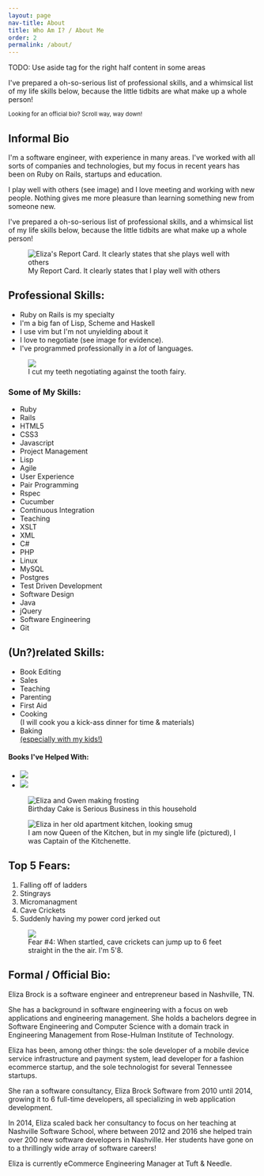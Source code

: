 ```yaml
---
layout: page
nav-title: About
title: Who Am I? / About Me
order: 2
permalink: /about/
---
```


TODO: Use aside tag for the right half content in some areas

<section class="low-key">
  <p>I've prepared a oh-so-serious list of professional skills, and a whimsical list of my life skills below, because the little tidbits are what make up a whole person!</p>

  <!-- TODO: Make this into an aside? -->
  <p><small>Looking for an official bio? Scroll way, way down!</small></p>
</section>

<section>
  <h2>Informal Bio</h2>
	<div class="half">
    <p>I'm a software engineer, with experience in many areas.  I've worked with all sorts of companies and technologies, but my focus in recent years has been on Ruby on Rails, startups and education.</p>
    <p>I play well with others (see image) and I love meeting and working with new people. Nothing gives me more pleasure than learning something new from someone new.</p>
    <p>I've prepared a oh-so-serious list of professional skills, and a whimsical list of my life skills below, because the little tidbits are what make up a whole person!</p>
  </div>
	<div class="half">
    <figure>
      <img src="/images/report_card.jpg" alt="Eliza's Report Card. It clearly states that she plays well with others" />
      <!-- TODO: Style figcaption to be smaller and greyer -->
      <figcaption>My Report Card. It clearly states that I play well with others</figcaption>
    </figure>
  </div>
</section>

<section>
  <h2>Professional Skills:</h2>
	<div class="half">
    <ul>
      <li>Ruby on Rails is my specialty</li>
      <li>I'm a big fan of Lisp, Scheme and Haskell</li>
      <li>I use vim but I'm not unyielding about it</li>
      <li>I love to negotiate (see image for evidence).</li>
      <li>I've programmed professionally in a <em>lot</em> of languages.</li>
    </ul>
  </div>
	<div class="half">
    <figure>
      <img src="/images/tooth-fairy-negotiations.jpg" />
      <figcaption>I cut my teeth negotiating against the tooth fairy.</figcaption>
    </figure>
  </div>
	<div>
    <h3>Some of My Skills:</h3>
    <ul id="skill_set">
      <li>Ruby</li>
      <li>Rails</li>
      <li>HTML5</li>
      <li>CSS3</li>
      <li>Javascript</li>
      <li>Project Management</li>
      <li>Lisp</li>
      <li>Agile</li>
      <li>User Experience</li>
      <li>Pair Programming</li>
      <li>Rspec</li>
      <li>Cucumber</li>
      <li>Continuous Integration</li>
      <li>Teaching</li>
      <li>XSLT</li>
      <li>XML</li>
      <li>C#</li>
      <li>PHP</li>
      <li>Linux</li>
      <li>MySQL</li>
      <li>Postgres</li>
      <li>Test Driven Development</li>
      <li>Software Design</li>
      <li>Java</li>
      <li>jQuery</li>
      <li>Software Engineering</li>
      <li>Git</li>
    </ul>
  </div>
</section>

<section>
  <h2>(Un?)related Skills:</h2>
	<div class="half">
    <ul>
      <li>Book Editing</li>
      <li>Sales</li>
      <li>Teaching</li>
      <li>Parenting</li>
      <li>First Aid</li>
      <li>Cooking
      <br>
      (I will cook you a kick-ass dinner for time &amp; materials)</li>
      <li>Baking
      <br>
      <a href="https://gwenscookbook.com">(especially with my kids!)</a></li>
    </ul>
    <h4>Books I've Helped With:</h4>
    <ul class="two-up">
      <li><img src="/images/cadenza.jpg" /></li>
      <li><img src="/images/rails3way.jpg" /></li>
    </ul>
  </div>
	<div class="half">
    <figure>
      <img src="/images/baking_fionas_cake_with_gwen.png" alt="Eliza and Gwen making frosting" />
      <figcaption>Birthday Cake is Serious Business in this household</figcaption>
    </figure>
    <figure>
      <img src="/images/eliza-captain-morgan.jpg" alt="Eliza in her old apartment kitchen, looking smug" />
      <figcaption>I am now Queen of the Kitchen, but in my single life (pictured), I was Captain of the Kitchenette.</figcaption>
    </figure>
  </div>
</section>

<section>
  <h2>Top 5 Fears:</h2>
	<div class="half">
    <ol>
      <li>Falling off of ladders</li>
      <li>Stingrays</li>
      <li>Micromanagment</li>
      <li>Cave Crickets</li>
      <li>Suddenly having my power cord jerked out</li>
    </ol>
  </div>
	<div class="half">
    <figure>
      <img src="/images/cave cricket.jpeg" />
      <figcaption>
        Fear #4: When startled, cave crickets can jump up to 6 feet straight in the the air.  I'm 5'8.</figcaption>
    </figure>
  </div>
</section>

<section>
  <h2>Formal / Official Bio:</h2>
  <!-- TODO: Update this based on what I used for my distinguished young alumni application -->

  <p>Eliza Brock is a software engineer and entrepreneur based in Nashville, TN.</p>

  <p>She has a background in software engineering with a focus on web applications and engineering management. She holds a bachelors degree in Software Engineering and Computer Science with a domain track in Engineering Management from Rose-Hulman Institute of Technology.</p>

  <p>Eliza has been, among other things: the sole developer of a mobile device service infrastructure and payment system, lead developer for a fashion ecommerce startup, and the sole technologist for several Tennessee startups.</p>

  <p>She ran a software consultancy, Eliza Brock Software from 2010 until 2014, growing it to 6 full-time developers, all specializing in web application development.</p>

  <p>In 2014, Eliza scaled back her consultancy to focus on her teaching at Nashville Software School, where between 2012 and 2016 she helped train over 200 new software developers in Nashville.  Her students have gone on to a thrillingly wide array of software careers!</p>

  <p>Eliza is currently eCommerce Engineering Manager at Tuft & Needle.</p>
</section>
